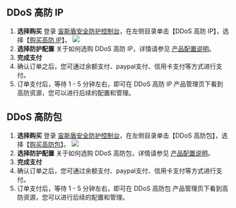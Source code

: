 ## DDoS 高防 IP
1. **选择购买**
登录 [宙斯盾安全防护控制台](https://console.cloud.tencent.com/gamesec)，在左侧目录单击【DDoS 高防 IP】，选择【[购买高防 IP](https://cloud.tencent.com/login?s_url=https%3A%2F%2Fbuy.cloud.tencent.com%2Fgamesec)】。
![](https://main.qcloudimg.com/raw/89360aa51b419b863333fd6b3e627d41.png)
2. **选择防护配置**
关于如何选购 DDoS 高防 IP，详情请参见 [产品配置说明](https://intl.cloud.tencent.com/document/product/685/18798)。
3. **完成支付**
 1. 确认订单之后，您可通过余额支付、paypal支付、信用卡支付等方式进行支付。
 2. 订单支付后，等待 1 - 5 分钟左右，即可在 DDoS 高防 IP 产品管理页下看到高防资源，您可以进行后续的配置和管理。

## DDoS 高防包
1. **选择购买**
登录 [宙斯盾安全防护控制台](https://console.cloud.tencent.com/gamesec)，在左侧目录单击【DDoS 高防包】，选择【[购买高防包](https://buy.cloud.tencent.com/gamesec?pkg)】。
![](https://main.qcloudimg.com/raw/5961b088866f15e791da6ca494be58f4.png)
2. **选择防护配置**
关于如何选购 DDoS 高防包，详情请参见 [产品配置说明](https://intl.cloud.tencent.com/document/product/685/18798)。
3. **完成支付**
 1. 确认订单之后，您可通过余额支付、paypal支付、信用卡支付等方式进行支付。
 2. 订单支付后，等待 1 - 5 分钟左右，即可在 DDoS 高防包 产品管理页下看到高防资源，您可以进行后续的配置和管理。
